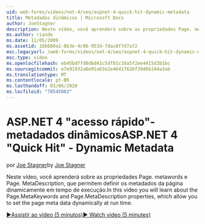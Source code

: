 ```yaml
---
uid: web-forms/videos/net-4/seo/aspnet-4-quick-hit-dynamic-metadata
title: Metadados dinâmicos | Microsoft Docs
author: JoeStagner
description: Neste vídeo, você aprenderá sobre as propriedades Page. metawords e Page. MetaDescription, que permitem definir os metadados da página dinamicamente em Run it...
ms.author: riande
ms.date: 11/05/2009
ms.assetid: 16b680a1-8b3e-4c06-953d-7dac8f7d7a72
msc.legacyurl: /web-forms/videos/net-4/seo/aspnet-4-quick-hit-dynamic-metadata
msc.type: video
ms.openlocfilehash: eb45bdffd0d6d41c5df81c18a5f2ee4415d3b1bc
ms.sourcegitcommit: e7e91932a6e91a63e2e46417626f39d6b244a3ab
ms.translationtype: MT
ms.contentlocale: pt-BR
ms.lasthandoff: 03/06/2020
ms.locfileid: "78545083"
---
```

# <a name="aspnet-4-quick-hit---dynamic-metadata"></a><span data-ttu-id="a319a-103">ASP.NET 4 "acesso rápido"-metadados dinâmicos</span><span class="sxs-lookup"><span data-stu-id="a319a-103">ASP.NET 4 "Quick Hit" - Dynamic Metadata</span></span>

<span data-ttu-id="a319a-104">por [Joe Stagner](https://github.com/JoeStagner)</span><span class="sxs-lookup"><span data-stu-id="a319a-104">by [Joe Stagner](https://github.com/JoeStagner)</span></span>

<span data-ttu-id="a319a-105">Neste vídeo, você aprenderá sobre as propriedades Page. metawords e Page. MetaDescription, que permitem definir os metadados da página dinamicamente em tempo de execução.</span><span class="sxs-lookup"><span data-stu-id="a319a-105">In this video you will learn about the Page.MetaKeywords and Page.MetaDescription properties, which allow you to set the page meta data dynamically at run time.</span></span> 

[<span data-ttu-id="a319a-106">&#9654;Assistir ao vídeo (5 minutos)</span><span class="sxs-lookup"><span data-stu-id="a319a-106">&#9654; Watch video (5 minutes)</span></span>](https://channel9.msdn.com/Blogs/ASP-NET-Site-Videos/aspnet-4-quick-hit-dynamic-metadata)
